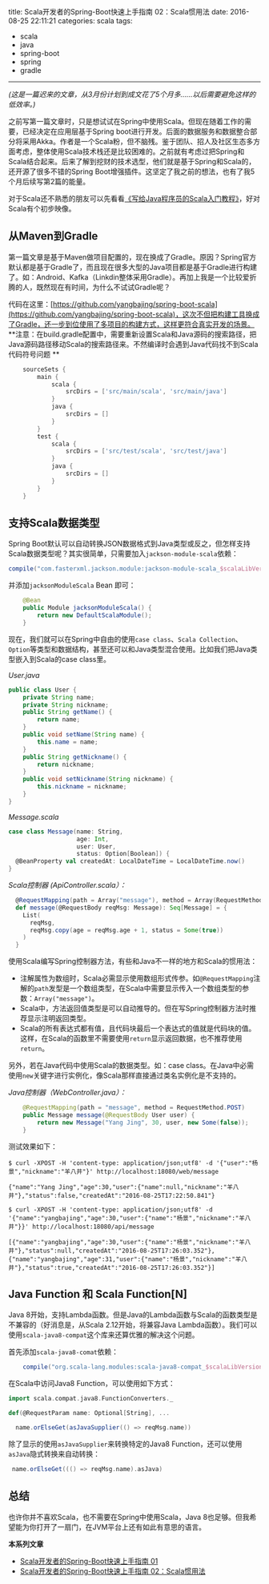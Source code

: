 title: Scala开发者的Spring-Boot快速上手指南 02：Scala惯用法
date: 2016-08-25 22:11:21
categories: scala
tags:
  - scala
  - java
  - spring-boot
  - spring
  - gradle
---

*(这是一篇迟来的文章，从3月份计划到成文花了5个月多……以后需要避免这样的低效率。)*

之前写第一篇文章时，只是想试试在Spring中使用Scala。但现在随着工作的需要，已经决定在应用层基于Spring boot进行开发。后面的数据服务和数据整合部分将采用Akka。作者是一个Scala粉，但不脑残。鉴于团队、招人及社区生态多方面考虑，整体使用Scala技术栈还是比较困难的。之前就有考虑过把Spring和Scala结合起来。后来了解到挖财的技术选型，他们就是基于Spring和Scala的，还开源了很多不错的Spring Boot增强插件。这坚定了我之前的想法，也有了我5个月后续写第2篇的能量。

对于Scala还不熟悉的朋友可以先看看[《写给Java程序员的Scala入门教程》](http://www.yangbajing.me/2016/07/24/%E5%86%99%E7%BB%99java%E7%A8%8B%E5%BA%8F%E5%91%98%E7%9A%84scala%E5%85%A5%E9%97%A8%E6%95%99%E7%A8%8B/)，好对Scala有个初步映像。

## 从Maven到Gradle

第一篇文章是基于Maven做项目配置的，现在换成了Gradle。原因？Spring官方默认都是基于Gradle了，而且现在很多大型的Java项目都是基于Gradle进行构建了。如：Android、Kafka（Linkdin整体采用Gradle）。再加上我是一个比较爱折腾的人，既然现在有时间，为什么不试试Gradle呢？

代码在这里：[https://github.com/yangbajing/spring-boot-scala](https://github.com/yangbajing/spring-boot-scala)，这次不但把构建工具换成了Gradle，还一步到位使用了多项目的构建方式，这样更符合真实开发的场景。
 **注意：在build.gradle配置中，需要重新设置Scala和Java源码的搜索路径，把Java源码路径移动Scala的搜索路径来。不然编译时会遇到Java代码找不到Scala代码符号问题
**

```gradle
    sourceSets {
        main {
            scala {
                srcDirs = ['src/main/scala', 'src/main/java']
            }
            java {
                srcDirs = []
            }
        }
        test {
            scala {
                srcDirs = ['src/test/scala', 'src/test/java']
            }
            java {
                srcDirs = []
            }
        }
    }
```

## 支持Scala数据类型

Spring Boot默认可以自动转换JSON数据格式到Java类型或反之，但怎样支持Scala数据类型呢？其实很简单，只需要加入`jackson-module-scala`依赖：

```gradle
compile("com.fasterxml.jackson.module:jackson-module-scala_$scalaLibVersion:2.8.0.rc2")
```

并添加`jacksonModuleScala` Bean 即可：

```java
    @Bean
    public Module jacksonModuleScala() {
        return new DefaultScalaModule();
    }
```

现在，我们就可以在Spring中自由的使用`case class`、`Scala Collection`、`Option`等类型和数据结构，甚至还可以和Java类型混合使用。比如我们把Java类型嵌入到Scala的case class里。

*User.java*

```java
public class User {
    private String name;
    private String nickname;
    public String getName() {
        return name;
    }
    public void setName(String name) {
        this.name = name;
    }
    public String getNickname() {
        return nickname;
    }
    public void setNickname(String nickname) {
        this.nickname = nickname;
    }
}
```

*Message.scala*

```scala
case class Message(name: String,
                   age: Int,
                   user: User,
                   status: Option[Boolean]) {
  @BeanProperty val createdAt: LocalDateTime = LocalDateTime.now()
}
```

*Scala控制器 (ApiController.scala）：*

```scala
  @RequestMapping(path = Array("message"), method = Array(RequestMethod.POST))
  def message(@RequestBody reqMsg: Message): Seq[Message] = {
    List(
      reqMsg,
      reqMsg.copy(age = reqMsg.age + 1, status = Some(true))
    )
  }
```

使用Scala编写Spring控制器方法，有些和Java不一样的地方和Scala的惯用法：

- 注解属性为数组时，Scala必需显示使用数组形式传参。如`@RequestMapping`注解的`path`发型是一个数组类型，在Scala中需要显示传入一个数组类型的参数：`Array("message")`。
- Scala中，方法返回值类型是可以自动推导的。但在写Spring控制器方法时推荐显示注明返回类型。
- Scala的所有表达式都有值，且代码块最后一个表达式的值就是代码块的值。这样，在Scala的函数里不需要使用`return`显示返回数据，也不推荐使用`return`。

另外，若在Java代码中使用Scala的数据类型。如：case class。在Java中必需使用`new`关键字进行实例化，像Scala那样直接通过类名实例化是不支持的。

*Java控制器（WebController.java）：*

```java
    @RequestMapping(path = "message", method = RequestMethod.POST)
    public Message message(@RequestBody User user) {
        return new Message("Yang Jing", 30, user, new Some(false));
    }
```

测试效果如下：

```
$ curl -XPOST -H 'content-type: application/json;utf8' -d '{"user":"杨景","nickname":"羊八井"}' http://localhost:18080/web/message

{"name":"Yang Jing","age":30,"user":{"name":null,"nickname":"羊八井"},"status":false,"createdAt":"2016-08-25T17:22:50.841"}

$ curl -XPOST -H 'content-type: application/json;utf8' -d '{"name":"yangbajing","age":30,"user":{"name":"杨景","nickname":"羊八井"}}' http://localhost:18080/api/message

[{"name":"yangbajing","age":30,"user":{"name":"杨景","nickname":"羊八井"},"status":null,"createdAt":"2016-08-25T17:26:03.352"},{"name":"yangbajing","age":31,"user":{"name":"杨景","nickname":"羊八井"},"status":true,"createdAt":"2016-08-25T17:26:03.352"}]
```

## Java Function 和 Scala Function[N]

Java 8开始，支持Lambda函数。但是Java的Lambda函数与Scala的函数类型是不兼容的（好消息是，从Scala 2.12开始，将兼容Java Lambda函数）。我们可以使用`scala-java8-compat`这个库来还算优雅的解决这个问题。

首先添加`scala-java8-comat`依赖：

```gradle
    compile("org.scala-lang.modules:scala-java8-compat_$scalaLibVersion:0.7.0")
```

在Scala中访问Java8 Function，可以使用如下方式：

```scala
import scala.compat.java8.FunctionConverters._

def(@RequestParam name: Optional[String], ...

  name.orElseGet(asJavaSupplier(() => reqMsg.name))
```

除了显示的使用`asJavaSupplier`来转换特定的Java8 Function，还可以使用`asJava`隐式转换来自动转换：

```scala
 name.orElseGet((() => reqMsg.name).asJava)
```

## 总结

也许你并不喜欢Scala，也不需要在Spring中使用Scala，Java 8也足够。但我希望能为你打开了一扇门，在JVM平台上还有如此有意思的语言。

**本系列文章**

- [Scala开发者的Spring-Boot快速上手指南 01](/2016/03/03/scala%E5%BC%80%E5%8F%91%E8%80%85%E7%9A%84spring-boot%E5%BF%AB%E9%80%9F%E4%B8%8A%E6%89%8B%E6%8C%87%E5%8D%97_01/)
- [Scala开发者的Spring-Boot快速上手指南 02：Scala惯用法](/2016/08/25/scala%E5%BC%80%E5%8F%91%E8%80%85%E7%9A%84spring-boot%E5%BF%AB%E9%80%9F%E4%B8%8A%E6%89%8B%E6%8C%87%E5%8D%97-02%EF%BC%9Ascala%E6%83%AF%E7%94%A8%E6%B3%95/)
